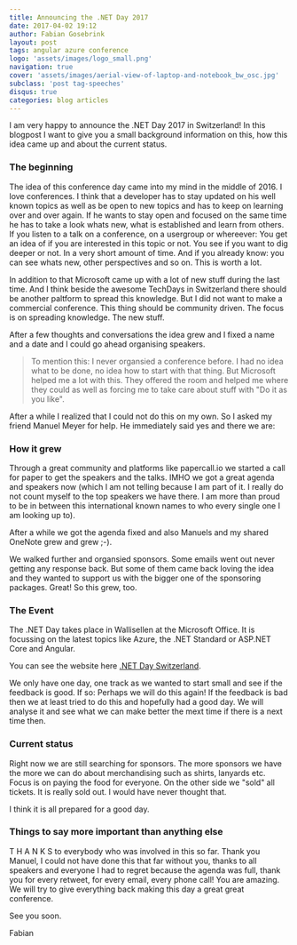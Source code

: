 ```yaml
---
title: Announcing the .NET Day 2017
date: 2017-04-02 19:12
author: Fabian Gosebrink
layout: post
tags: angular azure conference
logo: 'assets/images/logo_small.png'
navigation: true
cover: 'assets/images/aerial-view-of-laptop-and-notebook_bw_osc.jpg'
subclass: 'post tag-speeches'
disqus: true
categories: blog articles
---
```


I am very happy to announce the .NET Day 2017 in Switzerland! In this blogpost I want to give you a small background information on this, how this idea came up and about the current status.

### The beginning

The idea of this conference day came into my mind in the middle of 2016. I love conferences. I think that a developer has to stay updated on his well known topics as well as be open to new topics and has to keep on learning over and over again. If he wants to stay open and focused on the same time he has to take a look whats new, what is established and learn from others. If you listen to a talk on a conference, on a usergroup or whereever: You get an idea of if you are interested in this topic or not. You see if you want to dig deeper or not. In a very short amount of time. And if you already know: you can see whats new, other perspectives and so on. This is worth a lot.

In addition to that Microsoft came up with a lot of new stuff during the last time. And I think beside the awesome TechDays in Switzerland there should be another paltform to spread this knowledge. But I did not want to make a commercial conference. This thing should be community driven. The focus is on spreading knowledge. The new stuff.

After a few thoughts and conversations the idea grew and I fixed a name and a date and I could go ahead organising speakers. 

> To mention this: I never organsied a conference before. I had no idea what to be done, no idea how to start with that thing. But Microsoft helped me a lot with this. They offered the room and helped me where they could as well as forcing me to take care about stuff with "Do it as you like". 

After a while I realized that I could not do this on my own. So I asked my friend Manuel Meyer for help. He immediately said yes and there we are:

### How it grew

Through a great community and platforms like papercall.io we started a call for paper to get the speakers and the talks. IMHO we got a great agenda and speakers now (which I am not telling because I am part of it. I really do not count myself to the top speakers we have there. I am more than proud to be in between this international known names to who every single one I am looking up to).

After a while we got the agenda fixed and also Manuels and my shared OneNote grew and grew ;-).

We walked further and organsied sponsors. Some emails went out never getting any response back. But some of them came back loving the idea and they wanted to support us with the bigger one of the sponsoring packages. Great! So this grew, too.

### The Event

The .NET Day takes place in Wallisellen at the Microsoft Office. It is focussing on the latest topics like Azure, the .NET Standard or ASP.NET Core and Angular.

You can see the website here [.NET Day Switzerland](http://dotnetday.ch/).

We only have one day, one track as we wanted to start small and see if the feedback is good. If so: Perhaps we will do this again! If the feedback is bad then we at least tried to do this and hopefully had a good day. We will analyse it and see what we can make better the mext time if there is a next time then.

### Current status

Right now we are still searching for sponsors. The more sponsors we have the more we can do about merchandising such as shirts, lanyards etc. Focus is on paying the food for everyone. On the other side we "sold" all tickets. It is really sold out. I would have never thought that.

I think it is all prepared for a good day. 

### Things to say more important than anything else

T H A N K S to everybody who was involved in this so far. Thank you Manuel, I could not have done this that far without you, thanks to all speakers and everyone I had to regret because the agenda was full, thank you for every retweet, for every email, every phone call! You are amazing. We will try to give everything back making this day a great great conference.

See you soon.

Fabian


